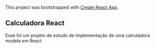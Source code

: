 This project was bootstrapped with [Create React App](https://github.com/facebook/create-react-app).

## Calculadora React

Esse foi um projeto de estudo de implementação de uma calculadora modela em React

